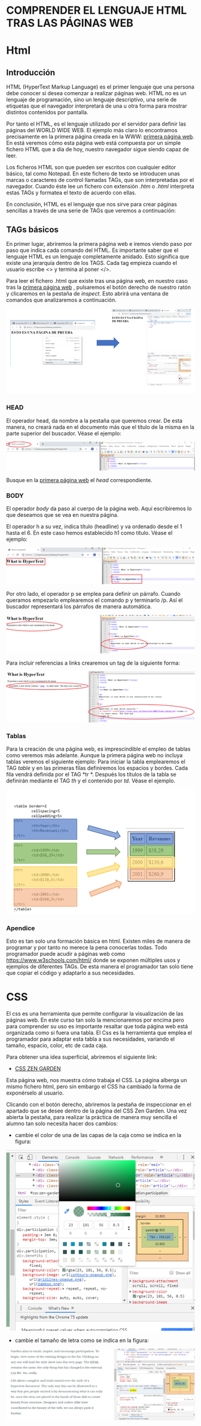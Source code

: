 # COMPRENDER EL LENGUAJE HTML TRAS LAS PÁGINAS WEB

# Html
## Introducción
HTML (HyperText Markup Language) es el primer lenguaje que una persona debe conocer si desea comenzar a realizar páginas web. HTML no es un lenguaje de programación, sino un lenguaje descriptivo, una serie de etiquetas que el navegador interpretará de una u otra forma para mostrar distintos contenidos por pantalla.

Por tanto el HTML, es el lenguaje utilizado por el servidor para definir las páginas del WORLD WIDE WEB. El ejemplo más claro lo encontramos precisamente en la primera página creada en la WWW: [primera página web](http://info.cern.ch/hypertext/WWW/WhatIs.html). En está veremos cómo esta página web está compuesta por un simple fichero HTML que a día de hoy, nuestro navegador sigue siendo capaz de leer.

Los ficheros HTML son que pueden ser escritos con cualquier editor básico, tal como Notepad. En este fichero de texto se introducen unas marcas o caracteres de control llamadas TAGs, que son interpretadas por el navegador. Cuando éste lee un fichero con extensión *.htm* o *.html* interpreta estas TAGs y formatea el texto de acuerdo con ellas.

En conclusión, HTML es el lenguaje que nos sirve para crear páginas sencillas a través de una serie de TAGs que veremos a continuación:

## TAGs básicos

En primer lugar, abriremos la primera página web e iremos viendo paso por paso que indica cada comando del HTML.
Es importante saber que el lenguaje HTML es un lenguaje completamente anidado. Esto significa que existe una jerarquía dentro de los TAGS. Cada tag empieza cuando el usuario escribe <> y termina al poner </>.

Para leer el fichero .html que existe tras una página web, en nuestro caso tras la [primera página web]() , pulsaremos el botón derecho de nuestro ratón y clicaremos en la pestaña de *inspect*. Esto abrirá una ventana de comandos que analizaremos a continuación.

![alt text]( Foto_Ispect_HTML.PNG)

### HEAD
El operador head, da nombre a la pestaña que queremos crear. De esta manera, no creará nada en el documento más que el título de la misma en la parte superior del buscador. Véase el ejemplo:

![alt text](Head_HTML.png)

Busque en la [primera página web](http://info.cern.ch/hypertext/WWW/WhatIs.html) el *head* correspondiente.

### BODY

El operador *body* da paso al cuerpo de la página web. Aquí escribiremos lo que deseamos que se vea en nuestra página.

El operador h a su vez, indica título (headline) y va ordenado desde el 1 hasta el 6. En este caso hemos establecido h1 como título. Véase el ejemplo:
 
![Alt text](body.png)
 
Por otro lado, el operador p se emplea para definir un párrafo. Cuando queramos empezarlo emplearemos el comando p y terminarlo /p. Así el buscador representará los párrafos de manera automática.
 
![Alt text](Parrafo_HTML.png)

Para incluir referencias a links crearemos un tag de la siguiente forma:

 ![Alt text](Links.png) 
 
### Tablas
Para la creación de una página web, es imprescindible el empleo de tablas como veremos más adelante. Aunque la primera página web no incluya tablas veremos el siguiente ejemplo:
Para iniciar la tabla emplearemos el TAG *table* y en las primeras filas definiremos los espacios y bordes. Cada fila vendrá definida por el TAG *tr *. Después los títulos de la tabla se definirán mediante el TAG *th* y el contenido por *td*. Véase el ejemplo.

![alt text](Tablas_HTML.PNG)

### Apendice

Esto es tan solo una formación básica en html. Existen miles de manera de programar y por tanto no merece la pena conocerlas todas. Todo programador puede acudir a páginas web como https://www.w3schools.com/html/ donde se exponen múltiples usos y ejemplos de diferentes TAGs. De esta manera el programador tan solo tiene que copiar el código y adaptarlo a sus necesidades.

# CSS

El css es una herramienta que permite configurar la visualización de las páginas web. En este curso tan solo la mencionaremos por encima pero para comprender su uso es importante resaltar que toda página web está organizada como si fuera una tabla. El Css es la herramienta que emplea el programador para adaptar esta tabla a sus necesidades, variando el tamaño, espacio, color, etc  de cada caja. 

Para obtener una idea superficial, abriremos el siguiente link:

+ [CSS ZEN GARDEN](http://www.csszengarden.com/)

 Esta página web, nos muestra cómo trabaja el CSS. La página alberga un mismo fichero html, pero sin embargo el CSS ha cambiado la forma de exponérselo al usuario.
 
Clicando con el botón derecho, abriremos la pestaña de inspeccionar en el apartado que se desee dentro de la página del CSS Zen Garden. Una vez abierta la pestaña, para realizar la práctica de manera muy sencilla el alumno tan solo necesita hacer dos cambios:

+ cambie el color de una de las capas de la caja como se indica en la figura:

![Alt text](Cambio_de_fondo.PNG)

+ cambie el tamaño de letra como se indica en la figura:

![Alt text](Cambio_de_tamaño.PNG)




